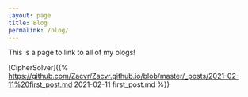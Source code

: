 ```yaml
---
layout: page
title: Blog
permalink: /blog/
---
```


This is a page to link to all of my blogs!


[CipherSolver]({% https://github.com/Zacvr/Zacvr.github.io/blob/master/_posts/2021-02-11%20first_post.md 2021-02-11 first_post.md %})
